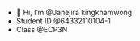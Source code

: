 - 👋 Hi, I’m @Janejira kingkhamwong
- Student ID @64332110104-1
- Class @ECP3N

<!---
Janejiraki/Janejiraki is a ✨ special ✨ repository because its `README.md` (this file) appears on your GitHub profile.
You can click the Preview link to take a look at your changes.
--->
